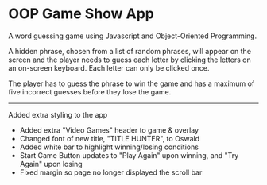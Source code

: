 # OOP Game Show App
 A word guessing game using Javascript and Object-Oriented Programming.

 A hidden phrase, chosen from a list of random phrases, will appear on the screen and the player needs to guess each letter by clicking the letters on an on-screen keyboard. Each letter can only be clicked once.
 
 The player has to guess the phrase to win the game and has a maximum of five incorrect guesses before they lose the game.

 ---

 Added extra styling to the app
 - Added extra "Video Games" header to game & overlay
 - Changed font of new title, "TITLE HUNTER", to Oswald
 - Added white bar to highlight winning/losing conditions
 - Start Game Button updates to "Play Again" upon winning, and "Try Again" upon losing
 - Fixed margin so page no longer displayed the scroll bar